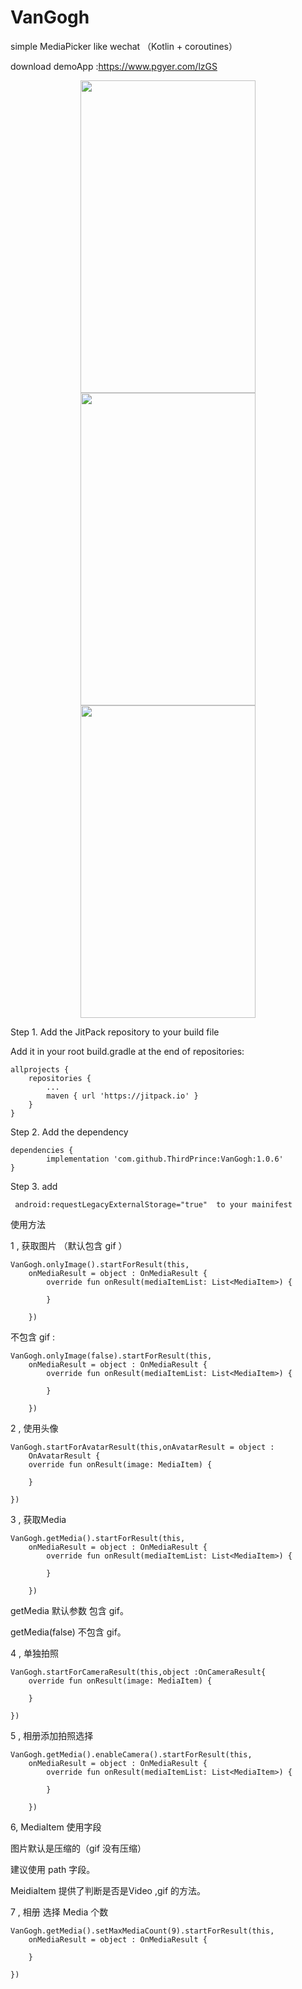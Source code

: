# VanGogh
 simple MediaPicker like wechat （Kotlin + coroutines）
 
 download demoApp :https://www.pgyer.com/lzGS 
 


<div align=center><img width="280" height="500" src="https://user-images.githubusercontent.com/26602893/139173765-0bc711d2-7820-40a1-af54-9a59704561d6.jpg"/></div>
<div align=center><img width="280" height="500" src="https://user-images.githubusercontent.com/26602893/139173777-61c612d7-b80b-4b2d-830d-9d0d7f291192.jpg"/></div>

<div align=center><img width="280" height="500" src="https://user-images.githubusercontent.com/26602893/139175153-fd6d0c77-df27-4095-b528-e9955e756618.gif"/></div>


Step 1. Add the JitPack repository to your build file

Add it in your root build.gradle at the end of repositories:

	allprojects {
		repositories {
			...
			maven { url 'https://jitpack.io' }
		}
	}
 
 Step 2. Add the dependency

	dependencies {
	        implementation 'com.github.ThirdPrince:VanGogh:1.0.6'
	}
 
Step 3. add 

     android:requestLegacyExternalStorage="true"  to your mainifest
     
 使用方法
 
 1 , 获取图片 （默认包含 gif ）

```
VanGogh.onlyImage().startForResult(this,
    onMediaResult = object : OnMediaResult {
        override fun onResult(mediaItemList: List<MediaItem>) {
         
        }

    })
```

	
	
 不包含 gif :

```
VanGogh.onlyImage(false).startForResult(this,
    onMediaResult = object : OnMediaResult {
        override fun onResult(mediaItemList: List<MediaItem>) {
          
        }

    })
```

2 , 使用头像

```
VanGogh.startForAvatarResult(this,onAvatarResult = object :
    OnAvatarResult {
    override fun onResult(image: MediaItem) {
     
    }

})
```
	
3 , 获取Media

```
VanGogh.getMedia().startForResult(this,
    onMediaResult = object : OnMediaResult {
        override fun onResult(mediaItemList: List<MediaItem>) {
         
        }

    })
```
	
getMedia 默认参数 包含 gif。

getMedia(false) 不包含 gif。
	
4 , 单独拍照

```
VanGogh.startForCameraResult(this,object :OnCameraResult{
    override fun onResult(image: MediaItem) {
       
    }

})
```

5 , 相册添加拍照选择

```
VanGogh.getMedia().enableCamera().startForResult(this,
    onMediaResult = object : OnMediaResult {
        override fun onResult(mediaItemList: List<MediaItem>) {
           
        }

    })
```
6, MediaItem 使用字段
	
图片默认是压缩的（gif 没有压缩）

建议使用 path 字段。

MeidiaItem 提供了判断是否是Video ,gif 的方法。
	
7 , 相册 选择 Media 个数

```
VanGogh.getMedia().setMaxMediaCount(9).startForResult(this,
    onMediaResult = object : OnMediaResult {
   
    }

})
```
	
